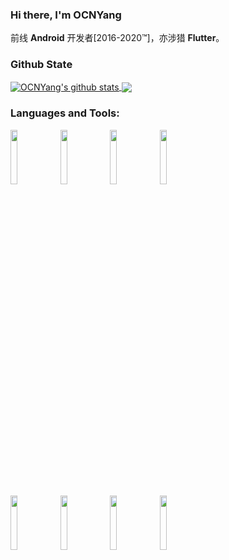 ### Hi there, I'm OCNYang

前线 **Android** 开发者[2016-2020™]，亦涉猎 **Flutter**。

### Github State
<!--
[![OCNYang's github stats](https://github-readme-stats.vercel.app/api?username=OCNYang)](https://github.com/OCNYang/github-readme-stats)

[![Most Used Languages](https://github-readme-stats.vercel.app/api/top-langs/?username=OCNYang&layout=compact&theme=radical)](https://github.com/OCNYang/github-readme-stats)
-->

<a href="https://github.com/OCNYang/github-readme-stats">
  <img align="center" src="https://github-readme-stats.vercel.app/api?username=OCNYang" alt="OCNYang's github stats" />
</a>
<a href="https://github.com/OCNYang/github-readme-stats">
  <img align="center" src="https://github-readme-stats.vercel.app/api/top-langs/?username=OCNYang" />
</a>

### Languages and Tools:

<p>  
  <!-- Your languages and tools. Be careful with the alignment. 
  You can use this sites to get logos: https://www.vectorlogo.zone or https://simpleicons.org/
  -->
  <code><img width="15%" src="https://www.vectorlogo.zone/logos/java/java-ar21.svg"></code>
  <code><img width="15%" src="https://www.vectorlogo.zone/logos/kotlinlang/kotlinlang-ar21.svg"></code>
  <code><img width="15%" src="https://www.vectorlogo.zone/logos/android/android-ar21.svg"></code>
  <code><img width="15%" src="https://www.vectorlogo.zone/logos/dartlang/dartlang-ar21.svg"></code>
  <br/>
  <code><img width="15%" src="https://www.vectorlogo.zone/logos/flutterio/flutterio-ar21.svg"></code>
  <code><img width="15%" src="https://www.vectorlogo.zone/logos/git-scm/git-scm-ar21.svg"></code>
  <code><img width="15%" src="https://www.vectorlogo.zone/logos/github/github-ar21.svg"></code>
  <code><img width="15%" src="https://www.vectorlogo.zone/logos/sqlite/sqlite-ar21.svg"></code>
</p>


<!--
<a href="https://github.com/pinguo-zhouwei/MZBannerView">
  <img align="left" src="https://github-readme-stats.anuraghazra1.vercel.app/api/pin/?username=pinguo-zhouwei&repo=MZBannerView&show_icons=true&title_color=fff&icon_color=79ff97&text_color=9f9f9f&bg_color=151515" />
</a>
-->
<!--
**OCNYang/OCNYang** is a ✨ _special_ ✨ repository because its `README.md` (this file) appears on your GitHub profile.

Here are some ideas to get you started:

- 🔭 I’m currently working on ...
- 🌱 I’m currently learning ...
- 👯 I’m looking to collaborate on ...
- 🤔 I’m looking for help with ...
- 💬 Ask me about ...
- 📫 How to reach me: ...
- 😄 Pronouns: ...
- ⚡ Fun fact: ...
-->

